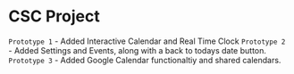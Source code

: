 # CSC Project

`Prototype 1` - Added Interactive Calendar and Real Time Clock
`Prototype 2` - Added Settings and Events, along with a back to todays date button.
`Prototype 3` - Added Google Calendar functionaltiy and shared calendars.